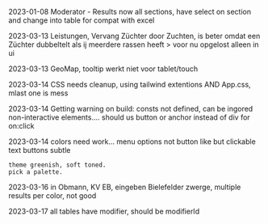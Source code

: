 2023-01-08
    Moderator - Results now all sections, have select on section and change into table for compat with excel

2023-03-13
    Leistungen, Vervang Züchter door Zuchten, is beter omdat een Züchter dubbeltelt als ij meerdere rassen heeft
    > voor nu opgelost alleen in ui

2023-03-13
    GeoMap, tooltip werkt niet voor tablet/touch

2023-03-14
    CSS needs cleanup, using tailwind extentions AND App.css, mlast one is mess

2023-03-14
    Getting warning on build: 
    consts not defined, can be ingored
    non-interactive elements.... should us button or anchor instead of div for on:click

2023-03-14
    colors need work...
    menu options not button like but clickable text
    buttons subtle

    theme greenish, soft toned.
    pick a palette.

2023-03-16
    in Obmann, KV EB, eingeben Bielefelder zwerge, multiple results per color, not good

2023-03-17 
    all tables have modifier, should be modifierId
